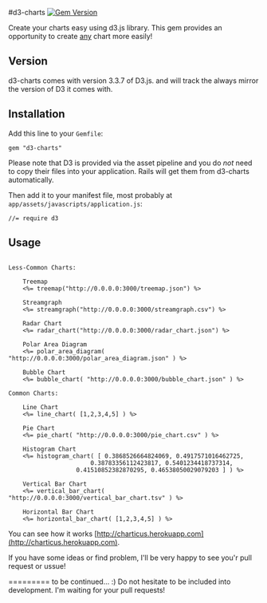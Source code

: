 #d3-charts [![Gem Version](https://badge.fury.io/rb/d3-charts.svg)](http://badge.fury.io/rb/d3-charts)

Create your charts easy using d3.js library.
This gem provides an opportunity to create [any](http://en.wikipedia.org/wiki/Chart#Types_of_charts) chart more easily!


## Version

d3-charts comes with version 3.3.7 of D3.js. and will track the always
mirror the version of D3 it comes with.


## Installation

Add this line to your `Gemfile`:

    gem "d3-charts"

Please note that D3 is provided via the asset pipeline and you do *not* need to copy their files into your application. 
Rails will get them from d3-charts automatically.

Then add it to your manifest file, most probably at `app/assets/javascripts/application.js`:

    //= require d3


## Usage

```

Less-Common Charts:

	Treemap
	<%= treemap("http://0.0.0.0:3000/treemap.json") %>

	Streamgraph	
	<%= streamgraph("http://0.0.0.0:3000/streamgraph.csv") %>

	Radar Chart
	<%= radar_chart("http://0.0.0.0:3000/radar_chart.json") %>

	Polar Area Diagram
	<%= polar_area_diagram( "http://0.0.0.0:3000/polar_area_diagram.json" ) %>

	Bubble Chart
	<%= bubble_chart( "http://0.0.0.0:3000/bubble_chart.json" ) %>

Common Charts:

	Line Chart
	<%= line_chart( [1,2,3,4,5] ) %>

	Pie Chart
	<%= pie_chart( "http://0.0.0.0:3000/pie_chart.csv" ) %>

	Histogram Chart
	<%= histogram_chart( [ 0.3868526664824069, 0.4917571016462725, 
		               0.38783356112423817, 0.5401234418737314, 
			       0.41510852382870295, 0.46538050029079203 ] ) %>

	Vertical Bar Chart
	<%= vertical_bar_chart( "http://0.0.0.0:3000/vertical_bar_chart.tsv" ) %>

	Horizontal Bar Chart
	<%= horizontal_bar_chart( [1,2,3,4,5] ) %>

```

 You can see how it works [http://charticus.herokuapp.com](http://charticus.herokuapp.com).
 
 If you have some ideas or find problem, I'll be very happy to see you'r pull request or ussue!

=========
to be continued... :) 
Do not hesitate to be included into development. I'm waiting for your pull requests!
                        
